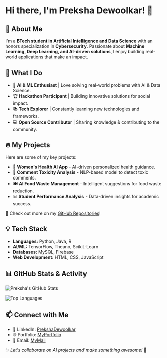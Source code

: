 # Hi there, I'm Preksha Dewoolkar! 👋

## 🚀 About Me
I'm a **BTech student in Artificial Intelligence and Data Science** with an honors specialization in **Cybersecurity**. Passionate about **Machine Learning, Deep Learning, and AI-driven solutions**, I enjoy building real-world applications that make an impact.  

## 🌟 What I Do
- 🧠 **AI & ML Enthusiast** | Love solving real-world problems with AI & Data Science.  
- 🏆 **Hackathon Participant** | Building innovative solutions for social impact.  
- 📚 **Tech Explorer** | Constantly learning new technologies and frameworks.  
- 💻 **Open Source Contributor** | Sharing knowledge & contributing to the community.  

## 🔥 My Projects
Here are some of my key projects:

- 🏥 **Women's Health AI App** - AI-driven personalized health guidance.  
- 💬 **Comment Toxicity Analysis** - NLP-based model to detect toxic comments.  
- 🍽 **AI Food Waste Management** - Intelligent suggestions for food waste reduction.  
- 📊 **Student Performance Analysis** - Data-driven insights for academic success.  

📌 Check out more on my [GitHub Repositories](https://github.com/preksha2166)!

## 💡 Tech Stack
- **Languages:** Python, Java, R
- **AI/ML:** TensorFlow, Theano, Scikit-Learn
- **Databases:** MySQL, Firebase
- **Web Development:** HTML, CSS, JavaScript

## 📊 GitHub Stats & Activity

![Preksha's GitHub Stats](https://github-readme-stats.vercel.app/api?username=preksha2166&show_icons=true&theme=radical)

![Top Languages](https://github-readme-stats.vercel.app/api/top-langs/?username=preksha2166&layout=compact&theme=radical)

## 📫 Connect with Me
- 💼 LinkedIn: [PrekshaDewoolkar](https://www.linkedin.com/in/preksha-prashant-dewoolkar-2224512a9?utm_source=share&utm_campaign=share_via&utm_content=profile&utm_medium=android_app)
- 🌐 Portfolio: [MyPortfolio](https://preksha2166.github.io/Portfolio_version_2/)
- 📩 Email: [MyMail](officialpreksha2166@gmail.com)

✨ _Let's collaborate on AI projects and make something awesome!_ 🚀
